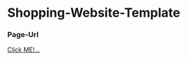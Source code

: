 # Shopping-Website-Template
### Page-Url
[Click ME!...]( https://deepali2000.github.io/Shooping-Website-intern/)
